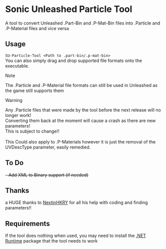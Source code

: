 # Sonic Unleashed Particle Tool
A tool to convert Unleashed .Part-Bin and .P-Mat-Bin files into .Particle and .P-Material files and vice versa

## Usage
`SU-Particle-Tool <Path to .part-bin/.p-mat-bin>`\
You can also simply drag and drop supported file formats onto the executable.

> [!NOTE]
> The .Particle and .P-Material file formats can still be used in Unleashed as the game still supports them

> [!WARNING]
> Any .Particle files that were made by the tool before the next release will no longer work!<br>
> Converting them back at the moment will cause a crash as there are new parameters!<br>
> This is subject to change!!<br>
> <br>
> This Could also apply to .P-Materials however it is just the removal of the UVDescType parameter, easily remedied.

## To Do
~~- Add XML to Binary support (if needed)~~

## Thanks
a HUGE thanks to [NextinHKRY](https://github.com/NextinMono) for all his help with coding and finding parameters!!

## Requirements
If the tool does nothing when used, you may need to install the [.NET Runtime](https://aka.ms/dotnet-core-applaunch?missing_runtime=true&arch=x64&rid=win10-x64&apphost_version=8.0) package that the tool needs to work
